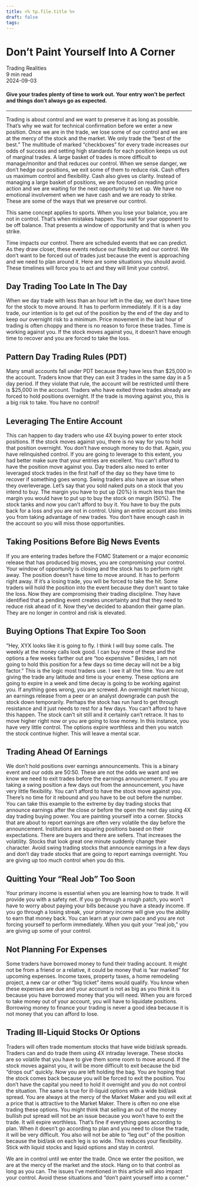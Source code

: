 ```yaml
---
title: <% tp.file.title %>
draft: false
tags:
---
```


<div class="bg-secondary">
<h1 class="py-5 ms-3 ms-md-4 my-0">Don’t Paint Yourself Into A Corner</h1>
</div>
<div class="d-flex align-items-center flex-wrap text-muted ps-3 ps-md-4 py-3 border-top border-bottom">
<div class="border-end pe-3 me-3">
<span class="badge bg-faded-primary text-primary">
Trading Realities </span>
</div>
<div class="fs-sm pe-3 border-end me-3">9 min read</div>
<div class="fs-sm">
2024-09-03 </div>
</div>
<section class="px-3 px-md-4 py-4">
<h4 class="wp-block-heading">Give your trades plenty of time to work out. Your entry won’t be perfect and things don’t always go as expected. </h4>
<hr class="wp-block-separator has-alpha-channel-opacity">
<p>Trading is about control and we want to preserve it as long as possible. That’s why we wait for technical confirmation before we enter a new position. Once we are in the trade, we lose some of our control and we are at the mercy of the stock and the market. We only trade the “best of the best.” The multitude of marked “checkboxes” for every trade increases our odds of success and setting high standards for each position keeps us out of marginal trades. A large basket of trades is more difficult to manage/monitor and that reduces our control. When we sense danger, we don’t hedge our positions, we exit some of them to reduce risk. Cash offers us maximum control and flexibility. Cash also gives us clarity. Instead of managing a large basket of positions, we are focused on reading price action and we are waiting for the next opportunity to set up. We have no emotional involvement when we have cash and we are ready to strike. These are some of the ways that we preserve our control.</p>
<p>This same concept applies to sports. When you lose your balance, you are not in control. That’s when mistakes happen. You wait for your opponent to be off balance. That presents a window of opportunity and that is when you strike.</p>
<p>Time impacts our control. There are scheduled events that we can predict. As they draw closer, these events reduce our flexibility and our control. We don’t want to be forced out of trades just because the event is approaching and we need to plan around it. Here are some situations you should avoid. These timelines will force you to act and they will limit your control.</p>
<h2 class="wp-block-heading" id="Day_Trading_Too_Late_In_The_Day">Day Trading Too Late In The Day</h2>
<p>When we day trade with less than an hour left in the day, we don’t have time for the stock to move around. It has to perform immediately. If it is a day trade, our intention is to get out of the position by the end of the day and to keep our overnight risk to a minimum. Price movement in the last hour of trading is often choppy and there is no reason to force these trades. Time is working against you. If the stock moves against you, it doesn’t have enough time to recover and you are forced to take the loss.</p>
<h2 class="wp-block-heading" id="Pattern_Day_Trading_Rules_PDT_">Pattern Day Trading Rules (PDT)</h2>
<p>Many small accounts fall under PDT because they have less than $25,000 in the account. Traders know that they can exit 3 trades in the same day in a 5 day period. If they violate that rule, the account will be restricted until there is $25,000 in the account. Traders who have exited three trades already are forced to hold positions overnight. If the trade is moving against you, this is a big risk to take. You have no control! </p>
<h2 class="wp-block-heading" id="Leveraging_The_Entire_Account">Leveraging The Entire Account</h2>
<p>This can happen to day traders who use 4X buying power to enter stock positions. If the stock moves against you, there is no way for you to hold that position overnight. You don’t have enough money to do that. Again, you have relinquished control. If you are going to leverage to this extent, you had better make sure that your entries are excellent. You can’t afford to have the position move against you. Day traders also need to enter leveraged stock trades in the first half of the day so they have time to recover if something goes wrong. Swing traders also have an issue when they overleverage. Let’s say that you sold naked puts on a stock that you intend to buy. The margin you have to put up (20%) is much less than the margin you would have to put up to buy the stock on margin (50%). The stock tanks and now you can’t afford to buy it. You have to buy the puts back for a loss and you are not in control. Using an entire account also limits you from taking advantage of new trades. You don’t have enough cash in the account so you will miss those opportunities. </p>
<h2 class="wp-block-heading" id="Taking_Positions_Before_Big_News_Events">Taking Positions Before Big News Events</h2>
<p>If you are entering trades before the FOMC Statement or a major economic release that has produced big moves, you are compromising your control. Your window of opportunity is closing and the stock has to perform right away. The position doesn’t have time to move around. It has to perform right away. If it’s a losing trade, you will be forced to take the hit. Some traders will hold the position into the event because they don’t want to take the loss. Now they are compromising their trading discipline. They have identified that a pending event creates uncertainty and that they need to reduce risk ahead of it. Now they’ve decided to abandon their game plan. They are no longer in control and risk is elevated. </p>
<h2 class="wp-block-heading" id="Buying_Options_That_Expire_Too_Soon">Buying Options That Expire Too Soon</h2>
<p>“Hey, XYX looks like it is going to fly. I think I will buy some calls. The weekly at the money calls look good. I can buy more of these and the options a few weeks farther out are “too expensive.” Besides, I am not going to hold this position for a few days so time decay will not be a big factor.” This is the logic most traders use. I see it all the time. You are not giving the trade any latitude and time is your enemy. These options are going to expire in a week and time decay is going to be working against you. If anything goes wrong, you are screwed. An overnight market hiccup, an earnings release from a peer or an analyst downgrade can push the stock down temporarily. Perhaps the stock has run hard to get through resistance and it just needs to rest for a few days. You can’t afford to have this happen. The stock can’t sit still and it certainly can’t retrace. It has to move higher right now or you are going to lose money. In this instance, you have very little control. The options expire worthless and then you watch the stock continue higher. This will leave a mental scar. </p>
<h2 class="wp-block-heading" id="Trading_Ahead_Of_Earnings">Trading Ahead Of Earnings</h2>
<p>We don’t hold positions over earnings announcements. This is a binary event and our odds are 50:50. These are not the odds we want and we know we need to exit trades before the earnings announcement. If you are taking a swing position a few days out from the announcement, you have very little flexibility. You can’t afford to have the stock move against you. There’s no time for it rebound and you have to be out before the number. You can take this example to the extreme by day trading stocks that announce earnings after the close or before the open the next day using 4X day trading buying power. You are painting yourself into a corner. Stocks that are about to report earnings are often very volatile the day before the announcement. Institutions are squaring positions based on their expectations. There are buyers and there are sellers. That increases the volatility. Stocks that look great one minute suddenly change their character. Avoid swing trading stocks that announce earnings in a few days and don’t day trade stocks that are going to report earnings overnight. You are giving up too much control when you do this. </p>
<h2 class="wp-block-heading" id="Quitting_Your_Real_Job_Too_Soon">Quitting Your “Real Job” Too Soon</h2>
<p>Your primary income is essential when you are learning how to trade. It will provide you with a safety net. If you go through a rough patch, you won’t have to worry about paying your bills because you have a steady income. If you go through a losing streak, your primary income will give you the ability to earn that money back. You can learn at your own pace and you are not forcing yourself to perform immediately. When you quit your “real job,” you are giving up some of your control.</p>
<h2 class="wp-block-heading" id="Not_Planning_For_Expenses">Not Planning For Expenses</h2>
<p>Some traders have borrowed money to fund their trading account. It might not be from a friend or a relative, it could be money that is “ear marked” for upcoming expenses. Income taxes, property taxes, a home remodeling project, a new car or other “big ticket” items would qualify. You know when these expenses are due and your account is not as big as you think it is because you have borrowed money that you will need. When you are forced to take money out of your account, you will have to liquidate positions. Borrowing money to finance your trading is never a good idea because it is not money that you can afford to lose. </p>
<h2 class="wp-block-heading" id="Trading_Ill_Liquid_Stocks_Or_Options">Trading Ill-Liquid Stocks Or Options</h2>
<p>Traders will often trade momentum stocks that have wide bid/ask spreads. Traders can and do trade them using 4X intraday leverage. These stocks are so volatile that you have to give them some room to move around. If the stock moves against you, it will be more difficult to exit because the bid “drops out” quickly. Now you are left holding the bag. You are hoping that the stock comes back because you will be forced to exit the position. You don’t have the capital you need to hold it overnight and you do not control the situation. The same is true for ill-liquid options with a wide bid/ask spread. You are always at the mercy of the Market Maker and you will exit at a price that is attractive to the Market Maker. There is often no one else trading these options. You might think that selling an out of the money bullish put spread will not be an issue because you won’t have to exit the trade. It will expire worthless. That’s fine if everything goes according to plan. When it doesn’t go according to plan and you need to close the trade, it will be very difficult. You also will not be able to “leg out” of the position because the bid/ask on each leg is so wide. This reduces your flexibility. Stick with liquid stocks and liquid options and stay in control. </p>
<p>We are in control until we enter the trade. Once we enter the position, we are at the mercy of the market and the stock. Hang on to that control as long as you can. The issues I’ve mentioned in this article will also impact your control. Avoid these situations and “don’t paint yourself into a corner.” </p>
</section>
